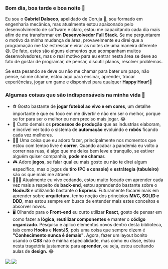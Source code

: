 ### Bom dia, boa tarde e boa noite 👋

Eu sou o <strong>Gabriel Dalseco</strong>, apelidado de Coruja 🦉, sou formado em engenharia mecânica, mas atualmente estou apaixonado pelo desenvolvimento de software e claro, estou   me capacitando cada dia mais afim de me transformar em <strong>Desenvolvedor Full Stack</strong>. Se me perguntarem o motivo da minha mudança de área, provavelmente eu direi que a programação me faz estressar e virar as noites de uma maneira diferente 😅. De fato, estes são alguns elementos que acompanham muitos desenvolvedores, mas o real motivo para eu entrar nesta área se deve ao fato de gostar de programar, de pensar, discutir planos, resolver problemas.

Se esta pesando se deve ou não me chamar para bater um papo, não pense, só me chame, estou aqui para ensinar, aprender, trocar experiências, jogar um game e disponível para qualquer <strong>Happy Hour</strong>!🎉

### Algumas coisas que são indispensáveis na minha vida 🤔

<ul align="left">
  <li>⚽ Gosto bastante de <strong>jogar futebol ao vivo e em cores</strong>, um detalhe importante é que eu foco em me divertir e não em ser o melhor, porque se for para ser o melhor eu nem preciso mais jogar. 😂</li>
  <li>🤖 Curto demais os <strong>processos de produção</strong> que as industrias elaboram, é incrível ver todo o sistema de <strong>automação</strong> evoluindo e <strong>robôs</strong> ficando cada vez melhores.</li>
  <li>🏃🏻 Uma coisa que eu adoro fazer, principalmente nos momentos que estou com tempo livre é <strong>correr</strong>. Quando acabar a pandemia eu volto a correr nas ruas, é algo que me deixa bem leve e tranquilo, se estiver alguém quiser companhia, <strong>pode me chamar.</strong></li>
  <li>🎮 Adoro <strong>jogos</strong>, se falar qual eu mais gosto eu não te direi algum específico, mas o jogos de <strong>tiro (PC e console)</strong> e <strong>estrátegia (tabuleiro)</strong> são os que mais me atraem</li>
  <li>👨🏻‍💻 Atualmente eu vivo codando, estou muito focado em aprender cada vez mais a respeito de <strong>back-end</strong>, estou aprendendo bastante sobre o <strong>NodeJS</strong> e utilizando bastante o <strong>Express</strong>. Futuramente focarei mais em aprender sobre <strong>arquitetura</strong>, tenho noção dos princípios <strong>MVC, SOLID e DDD</strong>, mas estou sempre em busca de entender mais estes conceitos e absorver novos.</li>
  <li>🖥️ Olhando para o <strong>Front-end</strong> eu curto utilizar <strong>React</strong>, gosto de pensar em como fazer a <strong>lógica</strong>, <strong>reutilizar componentes</strong> e manter o <strong>código organizado</strong>. Pesquiso e aplico elementos novos dentro desta biblioteca, tais como <strong>Hooks</strong> e <strong>NestJS</strong>, pois uma coisa que sempre dizem é <strong>"Conhecimento nunca é demais"</strong>. Agora, fazer um layout bonito usando o <strong>CSS</strong> não é minha especialidade, mas como eu disse, estou nesta tragetória justamente para <strong>aprender</strong>, ou seja, estou aceitando aulas de <strong>design.</strong> 😂</li>
</ul>   
  <a href="https://github.com/anuraghazra/github-readme-stats" target="_blank">
    <img align="center" src="https://github-readme-stats.vercel.app/api?username=GabrielCoruja&show_icons=true&theme=chartreuse-dark" />
  </a>
  <a href="https://github.com/anuraghazra/github-readme-stats" target="_blank">
    <img align="center" src="https://github-readme-stats.vercel.app/api/top-langs/?username=GabrielCoruja&layout=compact" />
  </a>


<!--
**GabrielCoruja/GabrielCoruja** is a ✨ _special_ ✨ repository because its `README.md` (this file) appears on your GitHub profile.

Here are some ideas to get you started:

- 🔭 I’m currently working on ...
- 🌱 I’m currently learning ...
- 👯 I’m looking to collaborate on ...
- 🤔 I’m looking for help with ...
- 💬 Ask me about ...
- 📫 How to reach me: ...
- 😄 Pronouns: ...
- ⚡ Fun fact: ...
-->
